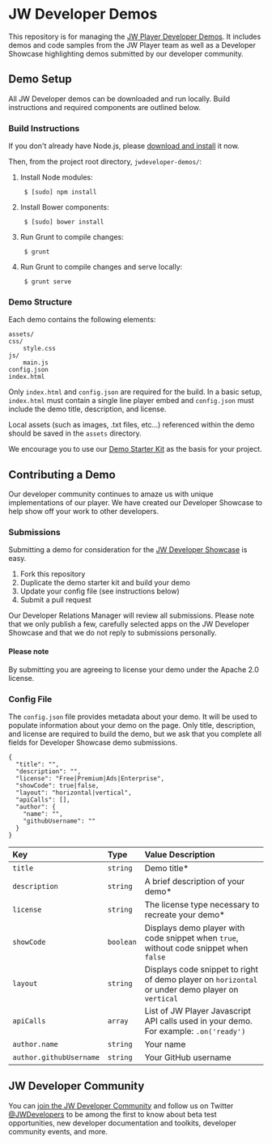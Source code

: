 # JW Developer Demos

This repository is for managing the [JW Player Developer Demos](//developer.jwplayer.com/jw-player/demos/). It includes demos and code samples from the JW Player team as well as a Developer Showcase highlighting demos submitted by our developer community.

## Demo Setup

All JW Developer demos can be downloaded and run locally. Build instructions and required components are outlined below.

### Build Instructions

If you don't already have Node.js, please [download and install](//nodejs.org/en/download/) it now.

Then, from the project root directory, `jwdeveloper-demos/`:

1. Install Node modules:

		$ [sudo] npm install

2. Install Bower components:

		$ [sudo] bower install

3. Run Grunt to compile changes:

		$ grunt

4. Run Grunt to compile changes and serve locally:

		$ grunt serve

### Demo Structure

Each demo contains the following elements:

	assets/
	css/
		style.css
	js/
		main.js
	config.json
	index.html

Only `index.html` and `config.json` are required for the build. In a basic setup, `index.html` must contain a single line player embed and `config.json` must include the demo title, description, and license.

Local assets (such as images, .txt files, etc...) referenced within the demo should be saved in the `assets` directory.

We encourage you to use our [Demo Starter Kit](//github.com/jwplayer/jwdeveloper-demos/tree/master/demos/developer-showcase/demo-starter-kit) as the basis for your project.

## Contributing a Demo

Our developer community continues to amaze us with unique implementations of our player. We have created our Developer Showcase to help show off your work to other developers.

### Submissions

Submitting a demo for consideration for the [JW Developer Showcase](//developer.jwplayer.com/jw-player/demos/developer-showcase/) is easy.

1. Fork this repository
2. Duplicate the demo starter kit and build your demo
3. Update your config file (see instructions below)
4. Submit a pull request

Our Developer Relations Manager will review all submissions. Please note that we only publish a few, carefully selected apps on the JW Developer Showcase and that we do not reply to submissions personally.

#### Please note
By submitting you are agreeing to license your demo under the Apache 2.0 license.

### Config File

The `config.json` file provides metadata about your demo. It will be used to populate information about your demo on the page. Only title, description, and license are required to build the demo, but we ask that you complete all fields for Developer Showcase demo submissions.

```
{
  "title": "",
  "description": "",
  "license": "Free|Premium|Ads|Enterprise",
  "showCode": true|false,
  "layout": "horizontal|vertical",
  "apiCalls": [],
  "author": {
  	"name": "",
  	"githubUsername": ""
  }
}
```

Key | Type | Value Description
:--- | :--- | :---
`title` | `string` | Demo title*
`description` | `string` | A brief description of your demo*
`license` | `string` | The license type necessary to recreate your demo*
`showCode` | `boolean` | Displays demo player with code snippet when `true`, without code snippet when `false`
`layout` | `string` | Displays code snippet to right of demo player on `horizontal` or under demo player on `vertical`
`apiCalls` | `array` | List of JW Player Javascript API calls used in your demo. For example: `.on('ready')`
`author.name` | `string` | Your name
`author.githubUsername` | `string` | Your GitHub username

## JW Developer Community

You can [join the JW Developer Community](//developer.jwplayer.com/sign-up/) and follow us on Twitter [@JWDevelopers](//twitter.com/JWDevelopers) to be among the first to know about beta test opportunities, new developer documentation and toolkits, developer community events, and more.
